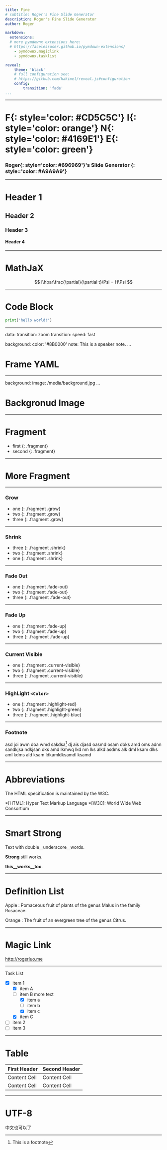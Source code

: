 ```yaml
---
title: Fine
# subtitle: Roger's Fine Slide Generator
description: Roger's Fine Slide Generator
author: Roger

markdown:
  extensions:
  # more pymdownx extensions here:
  # https://facelessuser.github.io/pymdown-extensions/
    - pymdownx.magiclink
    - pymdownx.tasklist

reveal:
    theme: 'black'
    # full configuration see:
    # https://github.com/hakimel/reveal.js#configuration
    config:
        transition: 'fade'
...
```


---

# **F**{: style='color: #CD5C5C'} **I**{: style='color: orange'} **N**{: style='color: #4169E1'} **E**{: style='color: green'}

### **Roger**{: style='color: #696969'}'s Slide Generator {: style='color: #A9A9A9'}

---

# Header 1
## Header 2
### Header 3
#### Header 4

---

# MathJaX

$$
i\hbar\frac{\partial}{\partial t}\Psi = H\Psi
$$

---

# Code Block

```python
print('hello world!')
```

---
data:
    transition: zoom
transition:
    speed: fast

background:
    color: '#8B0000'
note: This is a speaker note.
...

# Frame YAML

---
background:
    image: /media/background.jpg
...

# Backgronud Image

---

# Fragment

- first
{: .fragment}
- second
{: .fragment}

---

# More Fragment

---

### Grow

- one
{: .fragment .grow}
- two
{: .fragment .grow}
- three
{: .fragment .grow}

---

### Shrink

- three
{: .fragment .shrink}
- two
{: .fragment .shrink}
- one
{: .fragment .shrink}

---

### Fade Out

- one
{: .fragment .fade-out}
- two
{: .fragment .fade-out}
- three
{: .fragment .fade-out}

---

### Fade Up

- one
{: .fragment .fade-up}
- two
{: .fragment .fade-up}
- three
{: .fragment .fade-up}

---

### Current Visible

- one
{: .fragment .current-visible}
- two
{: .fragment .current-visible}
- three
{: .fragment .current-visible}

---

### HighLight `<Color>`

- one
{: .fragment .highlight-red}
- two
{: .fragment .highlight-green}
- three
{: .fragment .highlight-blue}


---

### Footnote

asd joi awm doa wmd sakdsa[^1]
dj ais djasd oasmd osam doks
amd oms adnn sandkjsa ndkjsan dks amd lkmwq
lkd nm lks alkd asdms alk dml ksam dlks aml
kdms ald ksam ldkamldksamdl ksamd

[^1]: This is a footnote

---

# Abbreviations

The HTML specification
is maintained by the W3C.

*[HTML]: Hyper Text Markup Language
*[W3C]:  World Wide Web Consortium

---

# Smart Strong

Text with double__underscore__words.

__Strong__ still works.

__this__works__too__.

---

# Definition List

Apple
:   Pomaceous fruit of plants of the genus Malus in
    the family Rosaceae.

Orange
:   The fruit of an evergreen tree of the genus Citrus.

---

# Magic Link

http://rogerluo.me

---

Task List

- [X] item 1
    * [X] item A
    * [ ] item B
        more text
        + [x] item a
        + [ ] item b
        + [x] item c
    * [X] item C
- [ ] item 2
- [ ] item 3

---

# Table

First Header  | Second Header
------------- | -------------
Content Cell  | Content Cell
Content Cell  | Content Cell

---

# UTF-8

中文也可以了